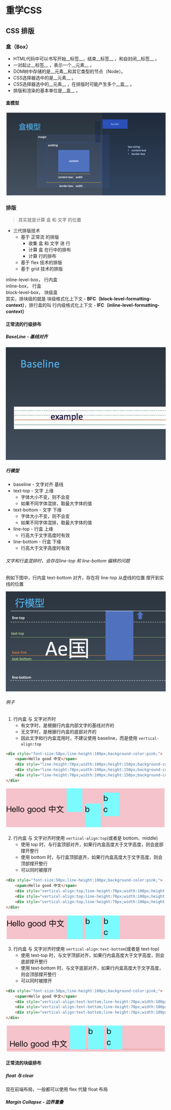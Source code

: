 # 重学CSS
## CSS 排版
### 盒（Box）
* HTML代码中可以书写开始__标签__，结束__标签__ ，和自封闭__标签__ 。
* 一对起止__标签__ ，表示一个__元素__ 。
* DOM树中存储的是__元素__和其它类型的节点（Node）。
* CSS选择器选中的是__元素__ 。
* CSS选择器选中的__元素__ ，在排版时可能产生多个__盒__ 。
* 排版和渲染的基本单位是__盒__ 。
#### 盒模型
![盒模型](./box.png)

### 排版
> 其实就是计算 盒 和 文字 的位置

* 三代排版技术
    * 基于 正常流 的排版
        * 收集 盒 和 文字 进 行
        * 计算 盒 在行中的排布
        * 计算 行的排布
    * 基于 flex 技术的排版
    * 基于 grid 技术的排版

inline-level-box， 行内盒  
inline-box， 行盒  
block-level-box， 块级盒  
其实，排块级的就是 块级格式化上下文 - **BFC（block-level-formatting-context）**，排行盒的叫 行内级格式化上下文 - **IFC（inline-level-formatting-context）**

#### 正常流的行级排布
##### BaseLine - 基线对齐
![baseline](./baseline.png)

##### 行模型
* baseline - 文字对齐 基线
* text-top - 文字 上缘
    * 字体大小不变，则不会变
    * 如果不同字体混排，取最大字体的值
* text-bottom - 文字 下缘
    * 字体大小不变，则不会变
    * 如果不同字体混排，取最大字体的值
* line-top - 行盒 上缘
    * 行高大于文字高度时有效
* line-bottom - 行盒 下缘
    * 行高大于文字高度时有效

###### 文字和行盒混排时，会存在line-top 和 line-bottom 偏移的问题
例如下图中，行内盒 text-bottom 对齐，存在将 line-top 从虚线的位置 撑开到实线的位置

![line-box](./line-box.png)

###### 例子
1. 行内盒 与 文字对齐时
    * 有文字时，是根据行内盒内部文字的基线对齐的
    * 无文字时，是根据行内盒的底部对齐的
    * 因此文字和行内盒混用时，不建议使用 baseline，而是使用 `vertical-align:top`
```html
<div style="font-size:50px;line-height:100px;background-color:pink;">
    <span>Hello good 中文</span>
    <div style="line-height:70px;width:100px;height:150px;background-color:aqua;display:inline-block;"></div>
    <div style="line-height:70px;width:100px;height:150px;background-color:aqua;display:inline-block;">b</div>
    <div style="line-height:70px;width:100px;height:150px;background-color:aqua;display:inline-block;">b <br />c</div>
</div>
```
![行内盒与文字对齐-1](./1.png)

2. 行内盒 与 文字对齐时使用 `vertical-align:top`(或者是 bottom、middle)
    * 使用 top 时，与行盒顶部对齐，如果行内盒高度大于文字高度，则会底部撑开整行
    * 使用 bottom 时，与行盒顶部底齐，如果行内盒高度大于文字高度，则会顶部撑开整行
    * 可以同时被撑开
```html
<div style="font-size:50px;line-height:100px;background-color:pink;">
    <span>Hello good 中文</span>
    <div style="vertical-align:top;line-height:70px;width:100px;height:150px;background-color:aqua;display:inline-block;"></div>
    <div style="vertical-align:top;line-height:70px;width:100px;height:150px;background-color:aqua;display:inline-block;">b</div>
    <div style="vertical-align:top;line-height:70px;width:100px;height:150px;background-color:aqua;display:inline-block;">b <br />c</div>
</div>
```
![行内盒与文字对齐-2](./2.png)

3. 行内盒 与 文字对齐时使用 `vertical-align:text-bottom`(或者是 text-top)
    * 使用 text-top 时，与文字顶部对齐，如果行内盒高度大于文字高度，则会底部撑开整行
    * 使用 text-bottom 时，与文字底部对齐，如果行内盒高度大于文字高度，则会顶部撑开整行
    * 可以同时被撑开
```html
<div style="font-size:50px;line-height:100px;background-color:pink;">
    <span>Hello good 中文</span>
    <div style="vertical-align:text-bottom;line-height:70px;width:100px;height:150px;background-color:aqua;display:inline-block;"></div>
    <div style="vertical-align:text-bottom;line-height:70px;width:100px;height:150px;background-color:aqua;display:inline-block;">b</div>
    <div style="vertical-align:text-bottom;line-height:70px;width:100px;height:150px;background-color:aqua;display:inline-block;">b <br />c</div>
</div>
```
![行内盒与文字对齐-3](./3.png)

#### 正常流的块级排布
##### float 与 clear
现在前端布局，一般都可以使用 flex 代替 float 布局
##### Margin Collapse - 边界重叠

